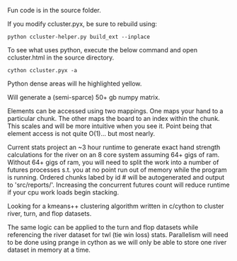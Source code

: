 Fun code is in the source folder.

If you modify ccluster.pyx, be sure to rebuild using:
```
python ccluster-helper.py build_ext --inplace
```

To see what uses python, execute the below command and open ccluster.html in the source directory. 
```
cython ccluster.pyx -a
```
Python dense areas will he highlighted yellow.


Will generate a (semi-sparce) 50+ gb numpy matrix.

Elements can be accessed using two mappings. One maps your hand to a particular chunk. The other maps the board to an index within the chunk. This scales and will be more intuitive when you see it. Point being that element access is not quite O(1)... but most nearly.

Current stats project an ~3 hour runtime to generate exact hand strength calculations for the river on an 8 core system assuming 64+ gigs of ram. Without 64+ gigs of ram, you will need to split the work into a number of futures processes s.t. you at no point run out of memory while the program is running. Ordered chunks labed by id # will be autogenerated and output to 'src/reports/'. Increasing the concurrent futures count will reduce runtime if your cpu work loads begin stacking.


Looking for a kmeans++ clustering algorithm written in c/cython to cluster river, turn, and flop datasets. 


The same logic can be applied to the turn and flop datasets while referencing the river dataset for twl (tie win loss) stats. Parallelism will need to be done using prange in cython as we will only be able to store one river dataset in memory at a time.